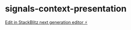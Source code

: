 # signals-context-presentation

[Edit in StackBlitz next generation editor ⚡️](https://stackblitz.com/~/github.com/quincarter/signals-context-presentation)